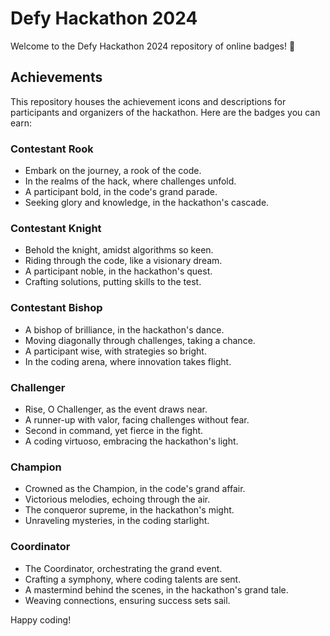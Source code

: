 # Defy Hackathon 2024

Welcome to the Defy Hackathon 2024 repository of online badges! 🚀

## Achievements

This repository houses the achievement icons and descriptions for participants and organizers of the hackathon. Here are the badges you can earn:

### Contestant Rook
- Embark on the journey, a rook of the code.
- In the realms of the hack, where challenges unfold.
- A participant bold, in the code's grand parade.
- Seeking glory and knowledge, in the hackathon's cascade.

### Contestant Knight
- Behold the knight, amidst algorithms so keen.
- Riding through the code, like a visionary dream.
- A participant noble, in the hackathon's quest.
- Crafting solutions, putting skills to the test.

### Contestant Bishop
- A bishop of brilliance, in the hackathon's dance.
- Moving diagonally through challenges, taking a chance.
- A participant wise, with strategies so bright.
- In the coding arena, where innovation takes flight.

### Challenger
- Rise, O Challenger, as the event draws near.
- A runner-up with valor, facing challenges without fear.
- Second in command, yet fierce in the fight.
- A coding virtuoso, embracing the hackathon's light.

### Champion
- Crowned as the Champion, in the code's grand affair.
- Victorious melodies, echoing through the air.
- The conqueror supreme, in the hackathon's might.
- Unraveling mysteries, in the coding starlight.

### Coordinator
- The Coordinator, orchestrating the grand event.
- Crafting a symphony, where coding talents are sent.
- A mastermind behind the scenes, in the hackathon's grand tale.
- Weaving connections, ensuring success sets sail.

Happy coding!
